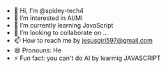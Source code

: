 - 👋 Hi, I’m @spidey-tech4
- 👀 I’m interested in AI/Ml
- 🌱 I’m currently learning JavaScript 
- 💞️ I’m looking to collaborate on ...
- 📫 How to reach me by jesusgiri597@gmail.com
- 😄 Pronouns: He
- ⚡ Fun fact: you can't do AI by learmig JAVASCRIPT

<!---
spidey-tech4/spidey-tech4 is a ✨ special ✨ repository because its `README.md` (this file) appears on your GitHub profile.
You can click the Preview link to take a look at your changes.
--->
